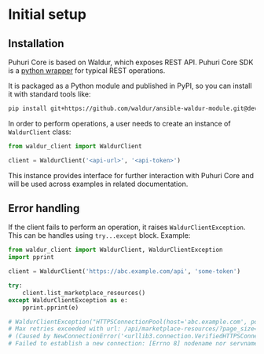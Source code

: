 # Initial setup

## Installation

Puhuri Core is based on Waldur, which exposes REST API. Puhuri Core SDK is a [python wrapper](https://github.com/waldur/ansible-waldur-module/blob/develop/waldur_client.py) for typical REST operations.

It is packaged as a Python module and published in PyPI, so you can install it with standard tools like:

```sh
pip install git+https://github.com/waldur/ansible-waldur-module.git@develop
```

In order to perform operations, a user needs to create an instance of `WaldurClient` class:

```python
from waldur_client import WaldurClient

client = WaldurClient('<api-url>', '<api-token>')
```

This instance provides interface for further interaction with Puhuri Core and will be used across examples in related documentation.

## Error handling

If the client fails to perform an operation, it raises `WaldurClientException`. This can be handles using `try...except` block.
Example:

```python
from waldur_client import WaldurClient, WaldurClientException
import pprint

client = WaldurClient('https://abc.example.com/api', 'some-token')

try:
    client.list_marketplace_resources()
except WaldurClientException as e:
    pprint.pprint(e)

# WaldurClientException("HTTPSConnectionPool(host='abc.example.com', port=443):
# Max retries exceeded with url: /api/marketplace-resources/?page_size=200
# (Caused by NewConnectionError('<urllib3.connection.VerifiedHTTPSConnection object at 0x110636430>:
# Failed to establish a new connection: [Errno 8] nodename nor servname provided, or not known'))")
```
